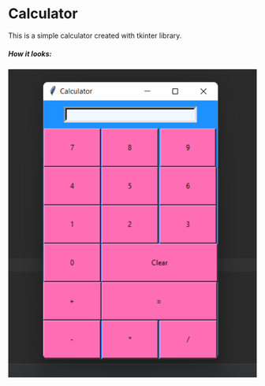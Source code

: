 # Calculator
 This is a simple calculator created with tkinter library.
 
 
 ##### How it looks:

![alt text](https://github.com/GalkaKG/Calculator/blob/main/%D0%BC%D0%BE%D1%8F%D1%82%20%D0%BA%D0%B0%D0%BB%D0%BA%D1%83%D0%BB%D0%B0%D1%82%D0%BE%D1%80.png)
